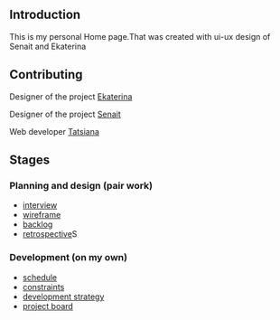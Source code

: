 ## Introduction

This is my personal Home page.That was created with ui-ux design of Senait and Ekaterina

## Contributing
  Designer of the project           [Ekaterina](https://github.com/katsmamina) 
   
  Designer of the project           [Senait](https://github.com/Senait-coding) 


  Web developer                      [Tatsiana](https://github.com/TatsianaRud) 

## Stages

### Planning and design (pair work)

- [interview](planning/interview.md)
- [ wireframe](planning/wireframe.png)
- [backlog](planing/backlog.md)
- [retrospective]()S

### Development (on my own)

- [schedule](planning/schedule.md)
- [constraints](planning/constraints.md)
- [development strategy](/planing/development-strategy.md)
- [project board](https://github.com/TatsianaRud/TatsianaRud.github.io/projects)





